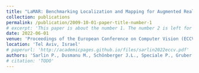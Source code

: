 ```yaml
---
title: "LaMAR: Benchmarking Localization and Mapping for Augmented Reality"
collection: publications
permalink: /publication/2009-10-01-paper-title-number-1
# excerpt: 'This paper is about the number 1. The number 2 is left for future work.'
date: 2022-06-01
venue: 'Proceedings of the European Conference on Computer Vision (ECCV)'
location: 'Tel Aviv, Israel'
# paperurl: 'http://academicpages.github.io/files/sarlin2022eccv.pdf'
authors: 'Sarlin P., Dusmanu M., Schönberger J.L., Speciale P., Gruber L., Larsson V., Miksik O. and Pollefeys M.'
# citation: 'TODO'
---
```

